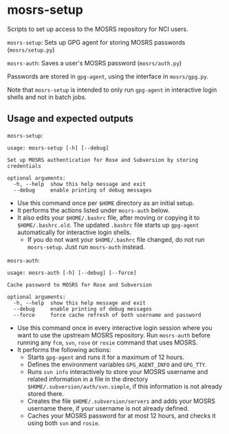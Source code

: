 # mosrs-setup

Scripts to set up access to the MOSRS repository for NCI users.

`mosrs-setup`: Sets up GPG agent for storing MOSRS passwords (`mosrs/setup.py`)

`mosrs-auth`: Saves a user's MOSRS password (`mosrs/auth.py`)

Passwords are stored in `gpg-agent`, using the interface in `mosrs/gpg.py`. 

Note that `mosrs-setup` is intended to only run `gpg-agent` in interactive login shells and not in batch jobs.

## Usage and expected outputs

`mosrs-setup`:
```
usage: mosrs-setup [-h] [--debug]

Set up MOSRS authentication for Rose and Subversion by storing credentials

optional arguments:
  -h, --help  show this help message and exit
  --debug     enable printing of debug messages
```
- Use this command once per `$HOME` directory as an initial setup.
- It performs the actions listed under `mosrs-auth` below.
- It also edits your `$HOME/.bashrc` file, after moving or copying it to `$HOME/.bashrc.old`. The updated `.bashrc` file starts up `gpg-agent` automatically for interactive login shells.
  - If you do not want your `$HOME/.bashrc` file changed, do not run `mosrs-setup`. Just run `mosrs-auth` instead.

`mosrs-auth`:
```
usage: mosrs-auth [-h] [--debug] [--force]

Cache password to MOSRS for Rose and Subversion

optional arguments:
  -h, --help  show this help message and exit
  --debug     enable printing of debug messages
  --force     force cache refresh of both username and password
```
- Use this command once in every interactive login session where you want to use the upstream MOSRS repository. Run `mosrs-auth` before running any `fcm`, `svn`, `rose` or `rosie` command that uses MOSRS.
- It performs the following actions:
  - Starts `gpg-agent` and runs it for a maximum of 12 hours.
  - Defines the environment variables `GPG_AGENT_INFO` and `GPG_TTY`.
  - Runs `svn info` interactively to store your MOSRS username and related information in a file in the directory `$HOME/.subversion/auth/svn.simple`, if this information is not already stored there.
  - Creates the file `$HOME/.subversion/servers` and adds your MOSRS username there, if your username is not already defined.
  - Caches your MOSRS password for at most 12 hours, and checks it using both `svn` and `rosie`.
